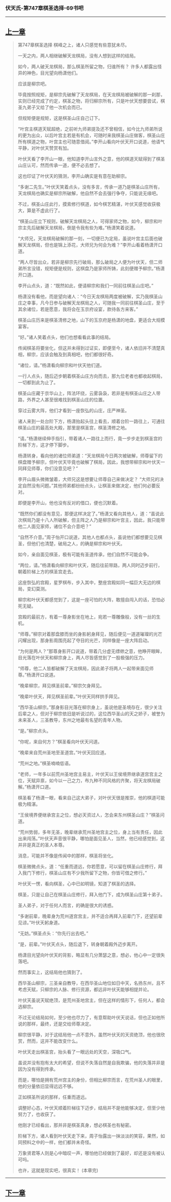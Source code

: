 ### 伏天氏-第747章棋圣选择-69书吧

--------
[上一章](./eb01db04bc6371c346191906f6743071.md)
--------


>
>
>
>第747章棋圣选择
>棋峰之上，诸人只感觉有些意犹未尽。
>
>一天之内，两人相继破解天龙棋局，没有人想到这样的结局。
>
>如今，两人破天龙棋局，那么棋圣所留之物，归谁所有？
>许多人都露出怪异的神色，目光望向杨潇他们。
>
>应该是柳宗吧。
>
>毕竟按照规矩，是柳宗先破解了天龙棋局，在天龙棋局被破解的那一刹那，实则已经完成了约定，棋圣之物，将归柳宗所有，只是叶伏天想要尝试，棋圣九弟子又给了他一次机会而已。
>
>但规矩便是规矩，这是棋圣山庄自己订下。
>
>“叶宫主棋道天赋超绝，之前听九师弟提及还不曾相信，如今比九师弟所说的更为出众，以后叶宫主若是有机会，可随时来我棋圣山庄做客，棋圣山庄所有棋道之物，叶宫主也可随意借阅。”李开山看向叶伏天开口说道，他语气平静，对叶伏天赞赏有加。
>
>叶伏天看了李开山一眼，他知道李开山言外之意，他的棋道天赋得到了棋圣山庄认可，然而传承一道，便不必去想了。
>
>这也印证了叶伏天的猜测，李开山确实是有意在助柳宗。
>
>“多谢二先生。”叶伏天笑着点头，没有多言，传承一道乃是棋圣山庄所有，天龙棋局也确实是柳宗所破解，他自然不会去强行争夺，只能说无缘吧。
>
>不过，棋圣山庄此行，摸索修行棋道，如今棋艺精湛，叶伏天感觉收获极大，算是不虚此行了。
>
>“棋圣山庄立下规则，破解天龙棋局之人，可得家师之物，如今，柳宗和叶宗主先后破解天龙棋局，倒是令我有些为难。”杨潇笑着说道。
>
>“大师兄，天龙棋局破解的那一刻，一切便已为定局，虽说叶宫主后面也破解天龙棋局，但也是锦上添花，大师兄为何会为难？”李开山看着杨潇开口道。
>
>“两人尽皆出众，若非是柳宗先行破局，那么破局之人便为叶伏天，但二师弟所言没错，规矩便是规则，这棋盘乃是家师所铸，此刻便赠予柳宗。”杨潇开口道。
>
>李开山点头，道：“既然如此，便请柳宗和我们一同前往棋圣山庄吧。”
>
>杨潇没有看他，而是望向诸人：“今日天龙棋局两度被破解，实乃我棋圣山庄之幸事，凡今日参与破解天龙棋局之人，可随我一同前往棋圣山庄，至于其余诸位，若是愿意，我将会在玉京府设宴，款待各方来客。”
>
>棋圣山庄历来是棋圣清修之地，山下的玉京府是杨潇的地盘，更适合大规模宴客。
>
>“好。”诸人笑着点头，他们也想看看此事的结局。
>
>传闻棋圣将要坐化，但这并未得到过证实，即便至今，诸人依旧并不清楚真相，柳宗，应该会触及到真相吧，他们都很好奇。
>
>“诸位，请。”杨潇看向柳宗和叶伏天他们道。
>
>一行人点头，随后迈步朝着棋圣山庄方向而去，那九位老者也都收起棋局，一切都到此为止了。
>
>棋圣山庄藏于京华山上，阵法环绕，云雾袅袅，若非是有棋圣山庄之人带路，外界之人甚至很难找到棋圣山庄的位置。
>
>穿过云雾大阵，他们才看到一座恢弘的山庄，庄严神圣。
>
>诸人来到一处台阶下方，杨潇抬起头往上看去，顺着台阶一路往上，可通往棋圣山庄的最高处大殿，那里是棋圣宫，棋圣清修之地。
>
>“请。”杨潇继续伸手指引，带着诸人一路往上而行，竟一步步走到棋圣宫的阶梯下方，这才停下脚步。
>
>杨潇转身，看向他的诸位师弟道：“天龙棋局今日两次被破解，师尊留下的棋盘赠予柳宗，但叶伏天毕竟也破解了棋局，因此，我想带柳宗和叶伏天一同拜见师尊，你们没意见吧？”
>
>李开山眉头微微皱着，大师兄这是想要让师尊自己来做决定？
>“大师兄的决定自然没有问题。”其他师弟都纷纷点头，让棋圣来做决定，他们何必要反对。
>
>即便是李开山，他也没有反对的借口，便也沉默着。
>
>“既然你们都没有意见，那便这样决定了。”杨潇又看向其他人，道：“虽说此次棋局乃是十八人所破解，但主阵之人乃是柳宗和叶宫主，因此，我只能带他二人面见家师，诸位不会介意吧？”
>
>“自然不介意。”周子怡开口说道，其他人也都点头，虽说他们都想要见见棋圣，但他们也清楚，破局之人，的确是柳宗和叶伏天。
>
>如今，亲自面见棋圣，极有可能有圣道传承，他们自然不可能会争。
>
>“两位，请。”杨潇看向柳宗和叶伏天，随后往前带路，两人同时迈步前行，朝着阶梯上方的棋圣宫走去。
>
>这座恢弘的宫殿，星罗棋布，步入其中，整座宫殿如同一幅巨大无边的棋局，变幻莫测。
>
>柳宗和叶伏天都感觉到了，这是一座可怕的大阵，敢擅自闯入的话，恐怕必死无疑。
>
>宫殿的最前方，有着一尊身影坐在地上，宛若一尊雕像般，没有一丝的生机。
>
>“师尊。”柳宗对着那盘膝而坐的身影躬身拜见，随后便见一道道璀璨的光芒闪耀出现，那身影周围亮起了夺目的光芒，同样像是一座大阵启动。
>
>“为何是两人？”那尊身影开口说道，带着几分虚无缥缈之意，他睁开眼眸，目光落在叶伏天和柳宗身上，两人尽皆感觉到了一股极强的压力。
>
>“师尊，他二人皆都破解了天龙棋局，因此弟子将两人一起带来面见师尊。”杨潇开口说道。
>
>“晚辈柳宗，拜见棋圣前辈。”柳宗欠身拜见。
>
>“晚辈叶伏天，拜见棋圣前辈。”叶伏天同样拱手拜见。
>
>“西华圣山柳宗。”那身影目光落在柳宗身上，虽说他是圣境存在，很少关注后辈之人，但对于柳宗依旧是听说过的，这位西华圣山的天之娇子，被誉为未来圣人，三圣教导，东州之地最有名望的青年人物。
>
>“是。”柳宗点头。
>
>“你呢，来自何方？”棋圣看向叶伏天问道。
>
>“晚辈来自荒州圣地至圣道宫。”叶伏天回应道。
>
>“荒州之地。”棋圣喃喃低语。
>
>“老师，一年多以前荒州圣地宫主易主，叶伏天以王侯境界继承道宫宫主之位，天赋异禀，如今以一己之力，布九种不同风格的齐聚，将天龙棋局破解。”杨潇开口道。
>
>棋圣看了杨潇一眼，看来自己这大弟子，对叶伏天很是推崇，他的棋道可能极为精湛。
>
>“王侯境界便继承宫主之位，想必天资过人，怎会来东州棋圣山庄？”棋圣问道。
>
>“荒州势弱，多年无圣，晚辈继承荒州圣地宫主之位，身上当有责任，因此出来闯荡。”叶伏天声音很平静，哪怕是面见圣人，当然，他已经感觉到，这并非是真正的圣人本尊。
>
>消息，可能并不像是传闻中的那样，棋圣将坐化。
>
>棋圣微微点头，道：“任重而道远，你若愿意，可以留在棋圣山庄修行，拜入我门下修行，棋圣山庄有不少我所留下之物，你皆可借之修行。”
>
>叶伏天一愣，看向棋圣，心中已如明镜，知道了棋圣的选择。
>
>棋圣，只是让自己在棋圣山庄修行，拜入他门下，成为棋圣山庄第十弟子。
>
>圣人弟子，对于任何人而言，的确是很大的诱惑。
>
>“多谢前辈，晚辈身为荒州道宫宫主，并不适合再拜入前辈门下，还望前辈见谅。”叶伏天躬身道。
>
>“无妨。”棋圣点头：“你先行出去吧。”
>
>“是，前辈。”叶伏天点头，随后退下，转身朝着殿外迈步离开。
>
>杨潇目光望向叶伏天的背影，略显有几分萧瑟之意，想必，他心中一定很失落吧。
>
>然而事实上，这结局他也猜到了。
>
>西华圣山柳宗，三圣亲自教导，在西华圣山地位如日中天，名扬东州，且不考虑天赋，只柳宗的人脉、修行资源，都远非叶伏天能够相提并论。
>
>叶伏天虽说天赋绝顶，是荒州圣地宫主，但在这样的情形下，任何人，都会选柳宗。
>
>不过无论结局如何，至少他也尽力了，有意帮助叶伏天说话，但也正如他所说的那样，最终，还是交给师尊决定。
>
>柳宗很平静，对于这结局他一点不意外，虽然叶伏天的天资绝顶，他也很欣赏，然而，这并不能改变什么。
>
>叶伏天走出棋圣宫，抬头看了一眼远处的天空，深吸口气。
>
>虽说并没有抱有太大的希望，但说不失落自然是自我欺骗，他的失落并非是因为没有得到传承。
>
>而是，哪怕是拥有荒州宫主的身份，但相比柳宗而言，在荒州圣人的眼里，他的分量依旧显得远远不够。
>
>正如棋圣所说的那样，任重而道远。
>
>调整好心态，叶伏天顺着阶梯往下迈步，结局并不是他能够决定，但至少他努力了，也收获了。
>
>他刚才已经看出，那并非是棋圣真身，想必棋圣也有秘密。
>
>阶梯下方，诸人看到叶伏天走下来，周子怡露出一抹淡淡的笑容，果然，如同预料之中的一样，他们都并未奇怪。
>
>万象贤君等人则是心中暗叹一声，哪怕他已经做到了最好，却还是没有被认可吗。
>
>也许，这就是现实吧，很真实！
>(本章完)
>
>

--------
[下一章](./51bca5e22e9f958d57d0c36299492e0c.md)
--------

